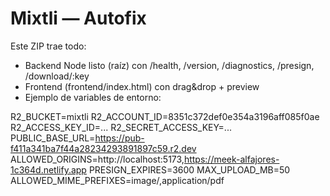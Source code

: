 # Mixtli — Autofix
Este ZIP trae todo:
- Backend Node listo (raíz) con /health, /version, /diagnostics, /presign, /download/:key
- Frontend (frontend/index.html) con drag&drop + preview
- Ejemplo de variables de entorno:

R2_BUCKET=mixtli
R2_ACCOUNT_ID=8351c372def0e354a3196aff085f0ae
R2_ACCESS_KEY_ID=...
R2_SECRET_ACCESS_KEY=...
PUBLIC_BASE_URL=https://pub-f411a341ba7f44a28234293891897c59.r2.dev
ALLOWED_ORIGINS=http://localhost:5173,https://meek-alfajores-1c364d.netlify.app
PRESIGN_EXPIRES=3600
MAX_UPLOAD_MB=50
ALLOWED_MIME_PREFIXES=image/,application/pdf
